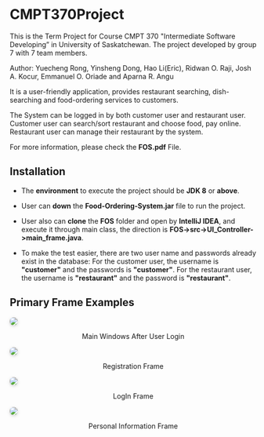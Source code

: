 # CMPT370Project

This is the Term Project for Course CMPT 370 "Intermediate Software Developing” in University of Saskatchewan. The project developed by group 7 with 7 team members.  

Author: Yuecheng Rong, Yinsheng Dong, Hao Li(Eric), Ridwan O. Raji, Josh A. Kocur, Emmanuel O. Oriade and Aparna R. Angu

It is a user-friendly application, provides restaurant searching, dish-searching and food-ordering services to customers.

The System can be logged in by both customer user and restaurant user. Customer user can search/sort restaurant and choose food, pay online. Restaurant user can manage their restaurant by the system.

For more information, please check the **FOS.pdf** File.

## Installation
* The **environment** to execute the project should be **JDK 8** or **above**. 

* User can **down** the **Food-Ordering-System.jar** file to run the project.  
* User also can **clone** the **FOS** folder and open by **IntelliJ IDEA**, and execute it through main class, the direction is **FOS->src->UI_Controller->main_frame.java**.  
* To make the test easier, there are two user name and passwords already exist in the database: For the customer user, the username is **"customer"** and the passwords is **"customer"**. For the restaurant user, the username is **"restaurant"** and the password is **"restaurant"**.

## Primary Frame Examples
<img style="border-radius: 0.5125em;  
box-shadow: 0 2px 4px 0 rgba(34,36,38,.12),0 2px 10px 0 rgba(34,36,38,.08);"  
src="https://github.com/Eric-GH/CMPT370Project/blob/master/Pic/MainLogIn.png?raw=true">    
<p align="center">
	Main Windows After User Login
</p>     
<div>
	
</div>
<img style="border-radius: 0.5125em;  
box-shadow: 0 2px 4px 0 rgba(34,36,38,.12),0 2px 10px 0 rgba(34,36,38,.08);"  
src="https://github.com/Eric-GH/CMPT370Project/blob/master/Pic/Reg.png?raw=true">    
<p align="center">
	Registration Frame
</p> 
<div>
	
</div>
<img style="border-radius: 0.5125em;  
box-shadow: 0 2px 4px 0 rgba(34,36,38,.12),0 2px 10px 0 rgba(34,36,38,.08);"  
src="https://github.com/Eric-GH/CMPT370Project/blob/master/Pic/LogIn.png?raw=true">    
<p align="center">
	LogIn Frame
</p> 
<div>
	
</div>
<img style="border-radius: 0.5125em;  
box-shadow: 0 2px 4px 0 rgba(34,36,38,.12),0 2px 10px 0 rgba(34,36,38,.08);"  
src="https://github.com/Eric-GH/CMPT370Project/blob/master/Pic/Info.png?raw=true">    
<p align="center">
	Personal Information Frame
</p> 
<div>
	
</div>